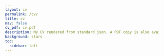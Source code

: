 ```yaml
---
layout: cv
permalink: /cv/
title: cv
nav: false
cv_pdf: cv.pdf
description: My CV rendered from standard json. A PDF copy is also available by clicking on the pdf icon!
background: stars
toc:
  sidebar: left
---
```

